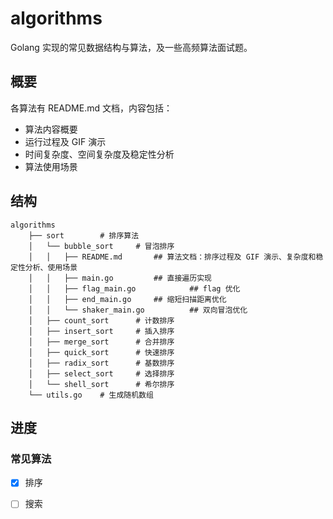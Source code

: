 # algorithms

Golang 实现的常见数据结构与算法，及一些高频算法面试题。

## 概要

各算法有 README.md 文档，内容包括：

- 算法内容概要
- 运行过程及 GIF 演示
- 时间复杂度、空间复杂度及稳定性分析
- 算法使用场景

## 结构

```
algorithms
    ├── sort		# 排序算法
    │   └── bubble_sort		# 冒泡排序
    │   │   ├── README.md		## 算法文档：排序过程及 GIF 演示、复杂度和稳定性分析、使用场景
    │   │   ├── main.go			## 直接遍历实现
    │   │   ├── flag_main.go	        ## flag 优化
    │   │   ├── end_main.go		## 缩短扫描距离优化
    │   │   └── shaker_main.go	        ## 双向冒泡优化
    │   ├── count_sort		# 计数排序
    │   ├── insert_sort		# 插入排序
    │   ├── merge_sort		# 合并排序
    │   ├── quick_sort		# 快速排序
    │   ├── radix_sort		# 基数排序
    │   ├── select_sort		# 选择排序
    │   └── shell_sort		# 希尔排序
    └── utils.go	# 生成随机数组
```



## 进度

### 常见算法

- [x] 排序
- [ ] 搜索

